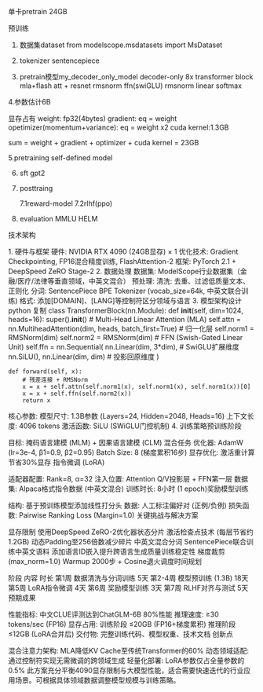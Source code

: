 单卡pretrain 24GB

预训练
1.  数据集dataset 
from modelscope.msdatasets import MsDataset

2. tokenizer 
sentencepiece


3.  pretrain模型my_decoder_only_model
decoder-only 
8x transformer block 
    mla+flash att + resnet
    rmsnorm
    ffn(swiGLU)
    rmsnorm
linear
softmax

4.参数估计6B

显存占有
weight: fp32(4bytes)
gradient: eq = weight
opetimizer(momentum+variance): eq = weight x2
cuda kernel:1.3GB

sum = weight + gradient + optimizer + cuda kernel = 23GB

5.pretraining
    self-defined model

6. sft
    gpt2


7. posttraing

    7.1reward-model
    7.2rlhf(ppo)

8. evaluation
MMLU HELM


技术架构

​1. 硬件与框架
​硬件: NVIDIA RTX 4090 (24GB显存) × 1
​优化技术: Gradient Checkpointing, FP16混合精度训练, FlashAttention-2
​框架: PyTorch 2.1 + DeepSpeed ZeRO Stage-2
​2. 数据处理
​数据集: ModelScope行业数据集（金融/医疗/法律等垂直领域，中英文混合）
​预处理:
清洗: 去重、过滤低质量文本、正则化
分词: SentencePiece BPE Tokenizer (vocab_size=64k, 中英文联合训练)
格式: 添加[DOMAIN]、[LANG]等控制符区分领域与语言
​3. 模型架构设计
python
复制
class TransformerBlock(nn.Module):
    def __init__(self, dim=1024, heads=16):
        super().__init__()
        # Multi-Head Linear Attention (MLA)
        self.attn = nn.MultiheadAttention(dim, heads, batch_first=True)
        # 归一化层
        self.norm1 = RMSNorm(dim)
        self.norm2 = RMSNorm(dim)
        # FFN (Swish-Gated Linear Unit)
        self.ffn = nn.Sequential(
            nn.Linear(dim, 3*dim),  # SwiGLU扩展维度
            nn.SiLU(),
            nn.Linear(dim, dim)      # 投影回原维度
        )
    
    def forward(self, x):
        # 残差连接 + RMSNorm
        x = x + self.attn(self.norm1(x), self.norm1(x), self.norm1(x))[0]
        x = x + self.ffn(self.norm2(x))
        return x
​核心参数:
模型尺寸: 1.3B参数 (Layers=24, Hidden=2048, Heads=16)
上下文长度: 4096 tokens
激活函数: SiLU (SWiGLU门控机制)
​4. 训练策略
​预训练阶段

目标: 掩码语言建模 (MLM) + 因果语言建模 (CLM) 混合任务
优化器: AdamW (lr=3e-4, β1=0.9, β2=0.95)
Batch Size: 8 (梯度累积16步)
显存优化: 激活重计算节省30%显存
​指令微调 (LoRA)

适配器配置:
Rank=8, α=32
注入位置: Attention Q/V投影层 + FFN第一层
数据集: Alpaca格式指令数据 (中英文混合)
训练时长: 8小时 (1 epoch)
​奖励模型训练

结构: 基于预训练模型添加线性打分头
数据: 人工标注偏好对 (正例/负例)
损失函数: Pairwise Ranking Loss (Margin=1.0)
​关键挑战与解决方案

​显存限制
使用DeepSpeed ZeRO-2优化器状态分片
激活检查点技术 (每层节省约1.2GB)
动态Padding至256倍数减少碎片
​中英文混合分词
SentencePiece联合训练中英文语料
添加语言ID嵌入提升跨语言生成质量
​训练稳定性
梯度裁剪 (max_norm=1.0)
Warmup 2000步 + Cosine退火调度
​时间规划

阶段	内容	时长
第1周	数据清洗与分词训练	5天
第2-4周	模型预训练 (1.3B)	18天
第5周	LoRA指令微调	4天
第6周	奖励模型训练	3天
第7周	RLHF对齐与测试	5天
​预期成果

​性能指标:
中文CLUE评测达到ChatGLM-6B 80%性能
推理速度: ≥30 tokens/sec (FP16)
​显存占用:
训练阶段 ≤20GB (FP16+梯度累积)
推理阶段 ≤12GB (LoRA合并后)
​交付物: 完整训练代码、模型权重、技术文档
​创新点

​混合注意力架构: MLA降低KV Cache至传统Transformer的60%
​动态领域适配: 通过控制符实现无需微调的跨领域生成
​轻量化部署: LoRA参数仅占全量参数的0.5%
此方案充分平衡4090显存限制与大模型性能，适合需要快速迭代的行业应用场景。可根据具体领域数据调整模型规模与训练策略。
